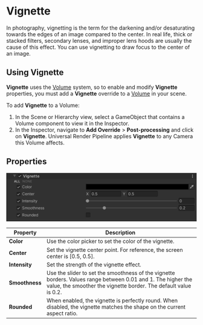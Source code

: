 # Vignette

In photography, vignetting is the term for the darkening and/or desaturating towards the edges of an image compared to the center. In real life, thick or stacked filters, secondary lenses, and improper lens hoods are usually the cause of this effect. You can use vignetting to draw focus to the center of an image.

## Using Vignette

**Vignette** uses the [Volume](Volumes.md) system, so to enable and modify **Vignette** properties, you must add a **Vignette** override to a [Volume](Volumes.md) in your scene.

To add **Vignette** to a Volume:

1. In the Scene or Hierarchy view, select a GameObject that contains a Volume component to view it in the Inspector.
2. In the Inspector, navigate to **Add Override** &gt; **Post-processing** and click on **Vignette**. Universal Render Pipeline applies **Vignette** to any Camera this Volume affects.

## Properties

![](Images/Inspectors/Vignette.png)

| **Property**   | **Description**                                              |
| -------------- | ------------------------------------------------------------ |
| **Color**      | Use the color picker to set the color of the vignette.       |
| **Center**     | Set the vignette center point. For reference, the screen center is [0.5, 0.5]. |
| **Intensity**  | Set the strength of the vignette effect.   |
| **Smoothness** | Use the slider to set the smoothness of the vignette borders. Values range between 0.01 and 1. The higher the value, the smoother the vignette border. The default value is 0.2.
| **Rounded**    | When enabled, the vignette is perfectly round. When disabled, the vignette matches the shape on the current aspect ratio. |
